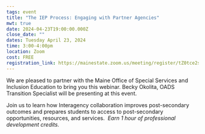 ```yaml
---
tags: event
title: "The IEP Process: Engaging with Partner Agencies"
mwt: true
date: 2024-04-23T19:00:00.000Z
close_date: ""
dates: Tuesday April 23, 2024
time: 3:00-4:00pm
location: Zoom
cost: FREE
registration_link: https://mainestate.zoom.us/meeting/register/tZ0tce2srDguE9D8NkJSKQDaHOUxlP1s7GF6#/registration
---
```

We are pleased to partner with the Maine Office of Special Services and Inclusion Education to bring you this webinar.  Becky Okolita, OADS Transition Specialist will be presenting at this event.

Join us to learn how Interagency collaboration improves post-secondary outcomes and prepares students to access to post-secondary opportunities, resources, and services.  *Earn 1 hour of professional development credits.*